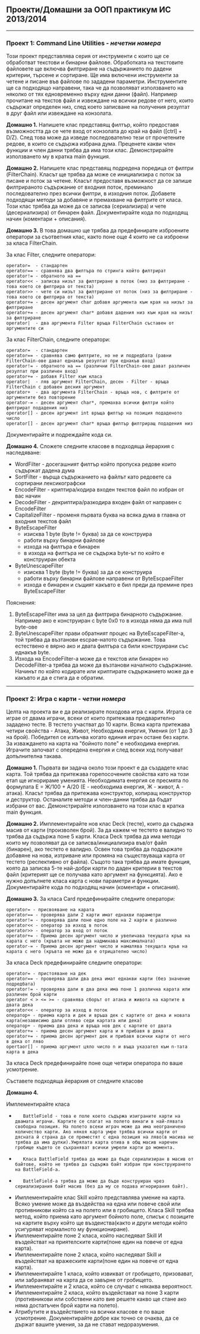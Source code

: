 ## Проекти/Домашни за ООП практикум ИС 2013/2014 ##
---
### Проект 1: Command Line Utilities - *нечетни номера*

Този проект представлява серия от инструменти с които ще се обработват текстови и бинарни файлове. Обработката на текстовите файловете ще включва филтриране на съдържанието по дадени критерии, търсене и сортиране. Ще има включени инструменти за четене и писане във файлове по зададени параметри. Инструментите ще са подходящо направени, така че да позволяват използването на няколко от тях едновременно върху едни данни (файл). Например прочитане на текстов файл и извеждане на всички редове от него, които съдържат определен низ, след което записване на получения резултат в друг файл или извеждане на конзолата.


**Домашно 1.** Напишете клас представящ филтър, който предоставя възможността да се чете вход от конзолата до край на файл ([ctrl] + D/Z). След това може да изведе последователно тези от прочетените редове, в които се съдържа избрана дума. Преценете какви член функции и член данни трябва да има този клас. Демонстрирайте използването му в кратка main функция.

**Домашно 2.** Напишете клас представящ подредена поредица от филтри (FilterChain). Класът ще трябва да може се инициализира с поток за писане и поток за четене. Класът предоставя възможност да се запише филтрираното съдържание от входния поток, преминало последователно през всички филтри, в изходния поток. Добавете подходящи методи за добавяне и премахване на филтрите от класа. Този клас трябва да може да се записва (сериализира) и чете (десериализира) от бинарен файл. Документирайте кода по подходящ начин (коментари + описания).

**Домашно 3.** В това домашно ще трябва да предефинирате изброените оператори за съответния клас, както поне още 4 които не са изброени за класа FilterChain.

За клас Filter, следните оператори:
    
    operator=  - стандартен
    operator== - сравнява два филтъра по стринга който филтрират
    operator!= - обратното на ==
    operator<< - записва низът за филтриране в поток (низ за филтриране - това което се филтрира от текста)
    operator>> - чете си низът за филтриране от поток (низ за филтриране - това което се филтрира от текста)
    operator+= - десен аргумент char добавя аргумента към края на низът за филтриране
    operator+= - десен аргумент char* добавя дадения низ към края на низът за филтриране
    operator|  - два аргумента Filter връща FilterChain съставен от аргументите си

За клас FilterChain, следните оператори:

    operator=  - стандартен
    operator== - сравнява само филтрите, но не и подредбата (равни FilterChain-ове дават еднакъв резултат при еднакъв вход)
    operator!= - обратното на == (различни FilterChain-ове дават различен резултат при различен вход)
    operator+= - добавя Filter към класа
    operator|  - ляв аргумент FilterChain, десен - Filter - връща FilterChain с добавен десния аргумент
    operator+  - два аргумента FilterChain - връща нов, с филтрите от аргументите без повторение
    operator-= - десен аргумент char*, премахва всички филтри който филтрират подадения низ
    operator[] - десен аргумент int връща филтър на позиция подаденото число
    operator[] - десен аргумент char* връща филтър филтриращ подадения низ

Документирайте и подреждайте кода си.

**Домашно 4.** Сложете следните класове в подходяща йерархия с наследяване:

* WordFilter - досегашният филтър който пропуска редове които съдържат дадена дума
* SortFilter - върща съдържанието на файлът като редовете са сортирани лексикографски
* EncodeFilter - криптира/кодира входен текстов файл по избран от вас начин
* DecodeFilter - декриптира/разкодира входен файл от направен с EncodeFilter
* CapitalizeFilter - променя първата буква на всяка дума в главна от входния текстов файл
* ByteEscapeFilter
  * изисква 1 byte (byte != буква) за да се конструира
  * работи върху бинарни файлове
  * изхода на филтъра е бинарен
  * в изхода на филтъра не се съдържа byte-ът по който е конструиран обекта
* ByteUnescapeFilter
  * изисква 1 byte (byte != буква) за да се конструира
  * работи върху бинарни файлове направени от ByteEscpaeFilter
  * изхода е бинарен и същият какъвто е бил преди да премине през ByteEscapeFilter

Пояснения:
 1. ByteEscapeFilter има за цел да филтрира бинарното съдържание. Например ако е конструиран с byte 0x0 то в изхода няма да има null byte-ове
 2. ByteUnescapeFilter прави обратният процес на ByteEscapeFilter-а, той трябва да възтанови escpae-натото съдържание. Това естествено е вярно ако и двата филтъра са били конструирани със еднакъв byte.
 3. Изхода на EncodeFilter-а може да е текстов или бинарен но DecodeFilter-а трябва да може да възтанови началното съдържание. Начинът по който кодирате или криптирате съдържанието може да е какъвто и да е стига да е обратим.

---

### Проект 2: Игра с карти - *четни номера*

Целта на проектa ви е да реализирате походова игра с карти. Играта се играе от двама играчи, всеки от които притежава предварително зададено тесте. В тестето участват до 10 карти. Всяка карта притежава четири свойства - Атака, Живот, Необходима енергия, Умения (от 1 до 3 на брой). Победител се излъчва когато единия играч остане без карти. За изваждането на карта на "бойното поле" е необходима енергия. Играчите започват с опередена енергия и след всеки ход получават допълнителна такава. 

**Домашно 1.** Първата ви задача около този проект е да създадете клас карта. Той трябва да притежава горепосочените свойства като на този етап ще игнорираме уменията.
Необходимата енергия се пресмята по формулата Е = Ж/100 + А/20 (Е - необходима енергия, Ж - живот, А - атака). Класът трябва да притежава конструктор, копиращ конструктор
и деструктор. Останалите методи и член-данни трябва да бъдат избрани от вас. Демонстрирайте използването на този клас в кратка main функция.

**Домашно 2.** Имплементирайте нов клас Deck (тесте), които да съдържа масив от карти (произволен брой). За да кажем че тестето е валидно то трябва да съдържа поне 5 карти. Класа Deck трябва да има методи които му позволяват да се записва/инициализира във/от файл (бинарен), ако тестето е валидно. Освен това трябва да поддържате добавяне на нова, изтриване или промяна на съществуваща карта от тестето (респективно от файла). Същото така трябва да имате функция, която да записва 5-те най-добри карти по даден критерии в текстов файл (критерият ще се получава като аргумент на функцията). Ако е нужно допълнете класа карта с нови параметри и функции. Документирайте кода по подходящ начин (коментари + описания).

**Домашно 3.** 
За класа Card предефинирайте следните оператори:

 	operator= - присвояване на карата
 	operator== - проверява дали 2 карти имат еднакви параметри
 	operator!= - проверява дали поне едно поле на 2 карти е различно
 	operator<< - оператор за изход в поток
 	operator>> - оператор за вход от поток
 	operator+= - Приема десен аргумент число и увеличава текущата кръв на карата с него (кръвта не може да надминава максималната)
 	operator-= - Приема десен аргумент число и намалява текущата кръв на карата с него (кръвта не може да е отрицателно число)

За класа Deck предефинирайте следните оператори:

	operator= - пристояване на дек
	operator== - проверява дали два дека имат еднакви карти (без значение подредбата)
	operator!= - проверява дали в два дека има поне 1 различна карата или различен брой карти
	оperator < > <= >= - сравнява сборът от атака и живота на картите в двата дека
	operator<< - оператор за изход в поток
	оператор+ - приема карта и дек и връша дек с картите от дека и новата карта(независимо дали отляво седи картата или дека)
	оператор+ - приема два дека и връща нов дек с картите от двата
	operator+= - приема десен аргумент карта и я прибавя в дека
	operator+= - приема десен аргумент дек и прибавя всички карти от него в дека от ляво
	opertaor[] - приема аргумент цяло число n и въща указател към n-тата карта в дека
	
За класа Deck предефинирайте поне още четири оператора по ваше усмотрение.

Съставете подходяща йерархия от следните класове

**Домашно 4.** 

Имплементирайте класа 
*        BattleField - това е поле което съдържа изиграните карти на двамата играчи. Картите се слагат на полето винаги в най-лявата свободна позиция. На полето всеки играч може да има неограничено количество карти. Ако някоя карта умре трябва всички карти от дясната й страна да се преместят с една позиция на ляво(в масива не трябва да има дупки).Умрялата карта отива в общ масив наречен гробище където се съхраняват всички умрели карти до момента.
*        Класа BattleField трябва да може да бъде сериализиран в масив от байтове, който не трябва да съдържа байт избран при конструирането на BattleField-a.
*        BattleField-a трябва да може да бъде конструиран чрез сериализирания байт масив (без да му се подава игнорирания байт).
*  Имплементирайте клас Skill който представлява умение на карта. Всяко умение може да въздейства на една или повече свой или противникови който са на полето или в гробището. Класа Skill трябва метод, който приема като аргумент бойното поле, списък с позиците на картите върху който ще въздеиства(както и други методи който усигуряват нормалното му функциониране).
* Имплементирайте поне 2 класа, който наследяват Skill И въздействат на приятелските карти(поне един на повече от една карта).
* Имплементирайте поне 2 класа, който наследяват Skill и въздействат на вражеските карти(поне един на повече от една карта).
* Имплементирайте 1 класа, който извикват от гробището, призовават, или забраняват на карта да се завърне от гробището.
* Имплементирайте и 2 класа, който се случват с някаква вероятност.
* Имплементирайте 2 класа, който въздейстават на поне 3 карти (противникови или собствени  като вие решете какво ще стане ако няма достатъчен брой карти на полето).
* Атрибутите и въздействието на всички класове е по ваше усмотрение. Документирайте добре как точно се очаква, да се държат вашите умения, за да не стават недоразумения.



